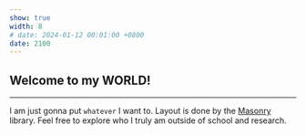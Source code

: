 ```yaml
---
show: true
width: 8
# date: 2024-01-12 00:01:00 +0800
date: 2100
---
```


<div class="p-4">
    <h2>Welcome to my WORLD!</h2>
    <hr />
    <p>
        I am just gonna put <code>whatever</code> I want to. Layout is done by the <a href="https://masonry.desandro.com/" target="_blank">Masonry</a> library. Feel free to explore who I truly am outside of school and research.
    </p>
</div>